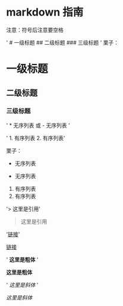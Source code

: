 # markdown 指南
注意：符号后注意要空格

' # 一级标题    ## 二级标题    ### 三级标题 '
栗子：
# 一级标题
## 二级标题
### 三级标题

' * 无序列表  或  - 无序列表 '

' 1. 有序列表    2. 有序列表'

栗子：
* 无序列表
- 无序列表

1. 有序列表
2. 有序列表

'> 这里是引用'
>这里是引用

'[链接](https://www.baidu.com)'

[链接](https://www.baidu.com)

' **这里是粗体** '

**这里是粗体**

' *这里是斜体* '

*这里是斜体*

